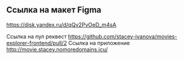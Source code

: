 ## Ссылка на макет Figma

https://disk.yandex.ru/d/qQv2PvOeD_m4sA


Ссылка на пул реквест
https://github.com/stacey-ivanova/movies-explorer-frontend/pull/2
Ссылка на приложение
http://movie.stacey.nomoredomains.icu/

